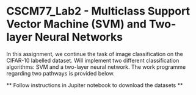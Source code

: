 # CSCM77_Lab2 - Multiclass Support Vector Machine (SVM) and Two-layer Neural Networks

In this assignment, we continue the task of image classification on the CIFAR-10 labelled dataset. Will implement two different classification algorithms: SVM and a two-layer neural network. The work programme regarding two pathways is provided below.

** Follow instructions in Jupiter notebook to download the datasets **
